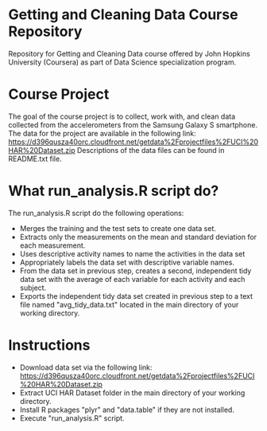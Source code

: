 # Getting and Cleaning Data Course Repository
Repository for Getting and Cleaning Data course offered by John Hopkins University (Coursera) as part of Data Science specialization program.
# Course Project
The goal of the course project is to collect, work with, and clean data collected from the accelerometers from the Samsung Galaxy S smartphone.
The data for the project are available in the following link: https://d396qusza40orc.cloudfront.net/getdata%2Fprojectfiles%2FUCI%20HAR%20Dataset.zip
Descriptions of the data files can be found in README.txt file.
# What run_analysis.R script do?
The run_analysis.R script do the following operations:
* Merges the training and the test sets to create one data set.
* Extracts only the measurements on the mean and standard deviation for each measurement. 
* Uses descriptive activity names to name the activities in the data set
* Appropriately labels the data set with descriptive variable names. 
* From the data set in previous step, creates a second, independent tidy data set with the average of each variable for each activity and each subject.
* Exports the independent tidy data set created in previous step to a text file named "avg_tidy_data.txt" located in the main directory of your working directory.
# Instructions
* Download data set via the following link: https://d396qusza40orc.cloudfront.net/getdata%2Fprojectfiles%2FUCI%20HAR%20Dataset.zip
* Extract UCI HAR Dataset folder in the main directory of your working directory.
* Install R packages "plyr" and "data.table" if they are not installed.
* Execute "run_analysis.R" script.